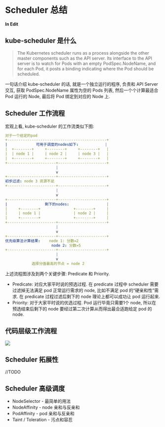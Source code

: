 # Scheduler 总结

**In Edit**

## kube-scheduler 是什么

> The Kubernetes scheduler runs as a process alongside the other master components such as the API server. Its interface to the API server is to watch for Pods with an empty PodSpec.NodeName, and for each Pod, it posts a binding indicating where the Pod should be scheduled.

一句话介绍 kube-scheduler 的话, 就是一个独立运行的程序, 负责和 API Server 交互, 获取 PodSpec.NodeName 属性为空的 Pods 列表, 然后一个个计算最适合 Pod 运行的 Node, 最后将 Pod 绑定到对应的 Node 上. 

## Scheduler 工作流程

宏观上看, kube-scheduler 的工作流类似下图: 

```yaml
对于一个给定的pod
+---------------------------------------------+
|             可用于调度的nodes如下:            |
|  +--------+     +--------+     +--------+   |
|  | node 1 |     | node 2 |     | node 3 |   |
|  +--------+     +--------+     +--------+   |
+----------------------+----------------------+
                       |
                       v
+----------------------+----------------------+
初步过滤: node 3 资源不足
+----------------------+----------------------+
                       |
                       v
+----------------------+----------------------+
|                 剩下的nodes:                 |
|     +--------+               +--------+     |
|     | node 1 |               | node 2 |     |
|     +--------+               +--------+     |
+----------------------+----------------------+
                       |
                       v
+----------------------+----------------------+
优先级算法计算结果:    node 1: 分数=2
                     node 2: 分数=5
+----------------------+----------------------+
                       |
                       v
            选择分值最高的节点 = node 2
```

上述流程图涉及到两个关键步骤: Predicate 和 Priority.

- Predicate: 对应大家平时说的预选过程. 在 predicate 过程中 scheduler 需要过滤掉无法满足 pod 正常运行需求的 node, 比如不满足 pod 的“硬亲和性”需求. 在 predicate 过程过滤后剩下的 node 理论上都可以成功让 pod 运行起来. 
- Priority: 对于大家平时说的优选过程. Pod 运行毕竟只需要1个 node, 所以在预选结束后剩下的 node 要经过第二次计算从而得出最合适跑给定 pod 的 node.

## 代码层级工作流程

![](image/summarize/kube-scheduler-workflow.png)

## Scheduler 拓展性

//TODO

## Scheduler 高级调度

- NodeSelector - 最简单的用法
- NodeAffinity - node 亲和与反亲和
- PodAffinity - pod 亲和与反亲和
- Taint / Toleration - 污点和容忍